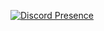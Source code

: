 [![Discord Presence](https://lanyard.cnrad.dev/api/434324950950608898?theme=dark&animated=true&idleMessage=zzzzz&borderRadius=30px)](https://discord.com/users/434324950950608898)
